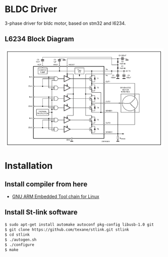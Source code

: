 # BLDC Driver
3-phase driver for bldc motor, based on stm32 and l6234.

## L6234 Block Diagram

![l6234-block-diag](docs/img/l6234-block-diag.png)

# Installation

## Install compiler from here

* [GNU ARM Embedded Tool chain for Linux](https://developer.arm.com/tools-and-software/open-source-software/developer-tools/gnu-toolchain/gnu-rm/downloads)

## Install St-link software

```
$ sudo apt-get install automake autoconf pkg-config libusb-1.0 git
$ git clone https://github.com/texane/stlink.git stlink
$ cd stlink
$ ./autogen.sh
$ ./configure
$ make
```
